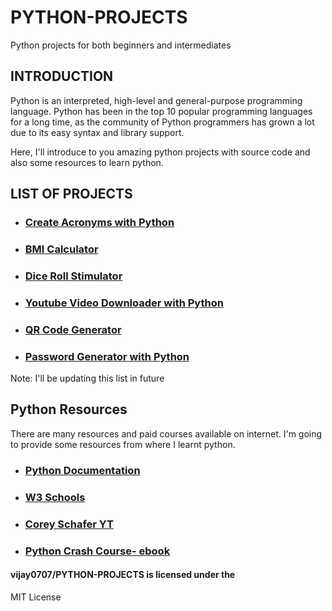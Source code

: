 # PYTHON-PROJECTS
Python projects for both beginners and intermediates

## INTRODUCTION
Python is an interpreted, high-level and general-purpose programming language. 
Python has been in the top 10 popular programming languages for a long time, as the community of Python programmers has grown a lot due to its easy syntax and library support.

Here, I'll introduce to you amazing python projects with source code and also some resources to learn python.

## LIST OF PROJECTS
  * ### [Create Acronyms with Python](#)
  * ### [BMI Calculator](#)
  * ### [Dice Roll Stimulator](#)
  * ### [Youtube Video Downloader with Python](#)
  * ### [QR Code Generator](#)
  * ### [Password Generator with Python](#)
  
 
 Note: I'll be updating this list in future
  
  
 ## Python Resources
  
 There are many resources and paid courses available on internet. I'm going to provide some resources from where I learnt python.
  
   * ### [Python Documentation](https://docs.python.org/)
   
   * ### [W3 Schools](https://www.w3schools.com/python/)
   
   * ### [Corey Schafer YT](https://www.youtube.com/watch?v=YYXdXT2l-Gg&list=PL-osiE80TeTt2d9bfVyTiXJA-UTHn6WwU)
    
   * ### [Python Crash Course- ebook](#)





#### vijay0707/PYTHON-PROJECTS is licensed under the
MIT License


